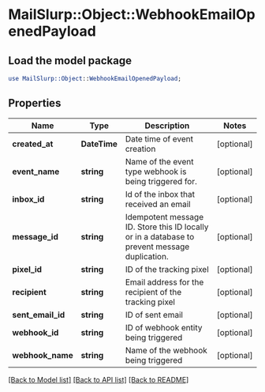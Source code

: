 # MailSlurp::Object::WebhookEmailOpenedPayload

## Load the model package
```perl
use MailSlurp::Object::WebhookEmailOpenedPayload;
```

## Properties
Name | Type | Description | Notes
------------ | ------------- | ------------- | -------------
**created_at** | **DateTime** | Date time of event creation | [optional] 
**event_name** | **string** | Name of the event type webhook is being triggered for. | [optional] 
**inbox_id** | **string** | Id of the inbox that received an email | [optional] 
**message_id** | **string** | Idempotent message ID. Store this ID locally or in a database to prevent message duplication. | [optional] 
**pixel_id** | **string** | ID of the tracking pixel | [optional] 
**recipient** | **string** | Email address for the recipient of the tracking pixel | [optional] 
**sent_email_id** | **string** | ID of sent email | [optional] 
**webhook_id** | **string** | ID of webhook entity being triggered | [optional] 
**webhook_name** | **string** | Name of the webhook being triggered | [optional] 

[[Back to Model list]](../README#documentation-for-models) [[Back to API list]](../README#documentation-for-api-endpoints) [[Back to README]](../README)


